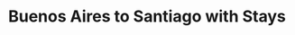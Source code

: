 ---
category: luxury
title: Buenos Aires to Santiago with Stays
class: buenos-aires-to-santiago-with-stays
cruiseline: Holland America Line – ms Zaandam3
special-info: 2 night stay in Santiago & Buenos Aires + Tours
price: 2279
nights: 20
cruise-url: http://www.planetcruise.co.uk/holland-america-line-cruises/ms-zaandam/18-February-2017/106911?referrersiteid=970
---